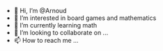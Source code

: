 - 👋 Hi, I’m @Arnoud
- 👀 I’m interested in board games and mathematics
- 🌱 I’m currently learning math
- 💞️ I’m looking to collaborate on ...
- 📫 How to reach me ...

<!---
BillyLuna/BillyLuna is a ✨ special ✨ repository because its `README.md` (this file) appears on your GitHub profile.
You can click the Preview link to take a look at your changes.
--->
